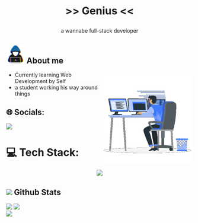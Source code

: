 # <p align="center">>> Genius <<</p>
<p align="center">a wannabe full-stack developer</p>

 ## <picture><img src = "https://github.com/0xAbdulKhalid/0xAbdulKhalid/raw/main/assets/mdImages/about_me.gif" width = 50px></picture> **About me**

<picture> <img align="right" src="https://github.com/0xAbdulKhalid/0xAbdulKhalid/raw/main/assets/mdImages/Right_Side.gif" width = 250px></picture>
* Currently learning Web Development by Self
* a student working his way around things


## 🌐 Socials:
<p>
  <a href="https://www.instagram.com/geniusjoelraj/">
    <img src="https://skillicons.dev/icons?i=instagram" />
  </a>
</p>

# 💻 Tech Stack:
<p align="center">
  <a href="https://skillicons.dev">
    <img src="https://skillicons.dev/icons?i=html,css,js,bootstrap,nodejs,express,mongodb,mysql,py,linux,git" />
  </a>
</p>

## <img src="https://media.giphy.com/media/iY8CRBdQXODJSCERIr/giphy.gif" width="35"><b> Github Stats </b>
![](https://github-readme-stats.vercel.app/api?username=geniusjoelraj&theme=radical&hide_border=false&include_all_commits=true&count_private=false)
![](https://github-readme-streak-stats.herokuapp.com/?user=geniusjoelraj&theme=radical&hide_border=false)<br/>
![](https://github-readme-stats.vercel.app/api/top-langs/?username=geniusjoelraj&theme=radical&hide_border=false&include_all_commits=true&count_private=false&layout=compact)
